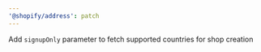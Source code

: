 ```yaml
---
'@shopify/address': patch
---
```


Add `signupOnly` parameter to fetch supported countries for shop creation

